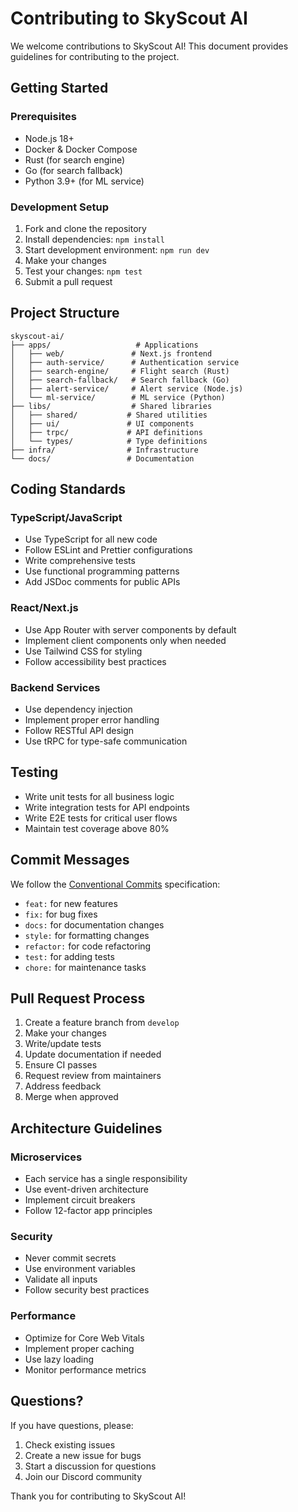 # Contributing to SkyScout AI

We welcome contributions to SkyScout AI! This document provides guidelines for contributing to the project.

## Getting Started

### Prerequisites
- Node.js 18+
- Docker & Docker Compose
- Rust (for search engine)
- Go (for search fallback)
- Python 3.9+ (for ML service)

### Development Setup

1. Fork and clone the repository
2. Install dependencies: `npm install`
3. Start development environment: `npm run dev`
4. Make your changes
5. Test your changes: `npm test`
6. Submit a pull request

## Project Structure

```
skyscout-ai/
├── apps/                   # Applications
│   ├── web/               # Next.js frontend
│   ├── auth-service/      # Authentication service
│   ├── search-engine/     # Flight search (Rust)
│   ├── search-fallback/   # Search fallback (Go)
│   ├── alert-service/     # Alert service (Node.js)
│   └── ml-service/        # ML service (Python)
├── libs/                  # Shared libraries
│   ├── shared/           # Shared utilities
│   ├── ui/               # UI components
│   ├── trpc/             # API definitions
│   └── types/            # Type definitions
├── infra/                # Infrastructure
└── docs/                 # Documentation
```

## Coding Standards

### TypeScript/JavaScript
- Use TypeScript for all new code
- Follow ESLint and Prettier configurations
- Write comprehensive tests
- Use functional programming patterns
- Add JSDoc comments for public APIs

### React/Next.js
- Use App Router with server components by default
- Implement client components only when needed
- Use Tailwind CSS for styling
- Follow accessibility best practices

### Backend Services
- Use dependency injection
- Implement proper error handling
- Follow RESTful API design
- Use tRPC for type-safe communication

## Testing

- Write unit tests for all business logic
- Write integration tests for API endpoints
- Write E2E tests for critical user flows
- Maintain test coverage above 80%

## Commit Messages

We follow the [Conventional Commits](https://www.conventionalcommits.org/) specification:

- `feat:` for new features
- `fix:` for bug fixes
- `docs:` for documentation changes
- `style:` for formatting changes
- `refactor:` for code refactoring
- `test:` for adding tests
- `chore:` for maintenance tasks

## Pull Request Process

1. Create a feature branch from `develop`
2. Make your changes
3. Write/update tests
4. Update documentation if needed
5. Ensure CI passes
6. Request review from maintainers
7. Address feedback
8. Merge when approved

## Architecture Guidelines

### Microservices
- Each service has a single responsibility
- Use event-driven architecture
- Implement circuit breakers
- Follow 12-factor app principles

### Security
- Never commit secrets
- Use environment variables
- Validate all inputs
- Follow security best practices

### Performance
- Optimize for Core Web Vitals
- Implement proper caching
- Use lazy loading
- Monitor performance metrics

## Questions?

If you have questions, please:
1. Check existing issues
2. Create a new issue for bugs
3. Start a discussion for questions
4. Join our Discord community

Thank you for contributing to SkyScout AI!
